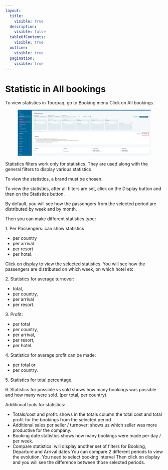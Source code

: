 ```yaml
---
layout:
  title:
    visible: true
  description:
    visible: false
  tableOfContents:
    visible: true
  outline:
    visible: true
  pagination:
    visible: true
---
```


# Statistic in All bookings

To view statistics in Tourpaq, go to Booking menu Click on  All bookings.&#x20;

<figure><img src="../../.gitbook/assets/image (13) (1) (1).png" alt=""><figcaption></figcaption></figure>

Statistics filters work only for statistics. They are used along with the general filters to display various statistics&#x20;

To view the statistics, a brand must be chosen.&#x20;

To view the statistics, after all filters are set, click on the Display button and then on the Statistics button.&#x20;

By default, you will see how the passengers from the selected period are distributed by week and by month.&#x20;

Then you can make different statistics type:&#x20;

1\. Per Passengers: can show statistics&#x20;

* per country&#x20;
* per arrival&#x20;
* per resort
* &#x20;per hotel.&#x20;

Click on display to view the selected statistics. You will see how the passengers are distributed on which week, on which hotel etc&#x20;

2\. Statistics for average turnover:&#x20;

* total,&#x20;
* per country,&#x20;
* per arrival&#x20;
* per resort.&#x20;

3\. Profit:&#x20;

* per total&#x20;
* per country,&#x20;
* per arrival,&#x20;
* per resort,&#x20;
* per hotel.&#x20;

4\. Statistics for average profit can be made:&#x20;

* per total or&#x20;
* per country.&#x20;

5\. Statistics for total percentage.&#x20;

6\. Statistics for possible vs sold shows how many bookings was possible and how many were sold. (per total, per country)&#x20;

Additional tools for statistics:&#x20;

* Totals/cost and profit: shows in the totals column the total cost and total profit for the bookings from the selected period&#x20;
* Additional sales per seller / turnover: shows us which seller was more productive for the company.&#x20;
* Booking date statistics shows how many bookings were made per day / per week.&#x20;
* Compare statistics: will display another set of filters for Booking, Departure and Arrival dates You can compare 2 different periods to view the evolution. You need to select booking interval Then click on display and you will see the difference between those selected periods.
